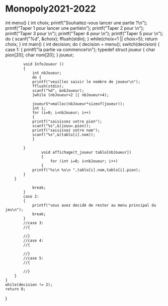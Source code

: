 # Monopoly2021-2022
int menu()
{
    int choix;
    printf("Souhaitez-vous lancer une partie ?\n");
    printf("Taper 1 pour lancer une partie\n");
    printf("Taper 2 pour \n");
    printf("Taper 3 pour \n");
    printf("Taper 4 pour \n");
    printf("Taper 5 pour \n");
    do
    {
        scanf("%d", &choix);
        fflush(stdin);
    }
    while(choix<1 || choix>5);
    return choix;
}
int main()
{
    int decision;
    do
    {
        decision = menu();
        switch(decision)
        {
            case 1:
            {
                printf("la partie va commencer\n");
                typedef struct joueur
            {
            char pion[20];
            char nom[20];
            } joueur;

            void InfoJoueur ()
            {
                int nbJoueur;
                do {
                printf("veuillez saisir le nombre de joueur\n");
                fflush(stdin);
                scanf("%d", &nbJoueur);
                }while (nbJoueur<2 || nbJoueur>4);

                joueurS*=malloc(nbJoueur*sizeof(joueur));
                int i;
                for (i=0; i<nbJoueur; i++)
                {
                printf("saisissez votre pion");
                scanf("%s",&(jouu=.pion));
                printf("saisissez votre nom");
                scanf("%s",&(tablo[i].nom));
                }

            }
                    void affichage(t_joueur tablo[nbJoueur])
                    {
                        for (int i=0; i<nbJoueur; i++)
                    {
                printf("%s\n %s\n ",tablo[i].nom,tablo[i].pion);
            }
        }

                break;
            }
            case 2:
            {
                printf("vous avez decidé de rester au menu principal du jeu\n");
                break;
            }
            //case 3:
            //{

            //}
            //case 4:
            //{

            //}
            //case 5:
            //{

            //}
        }
    }
    while(decision != 2);
    return 0;
}
